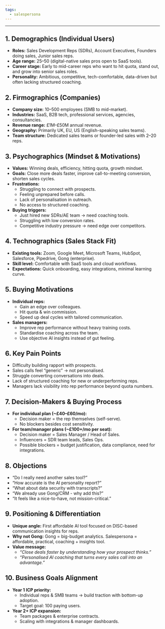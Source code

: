 ```yaml
---
tags:
  - salespersona
---
```

---
## 1. Demographics (Individual Users)

- **Roles:** Sales Development Reps (SDRs), Account Executives, Founders doing sales, Junior sales reps.
- **Age range:** 25–50 (digital-native sales pros open to SaaS tools).
- **Career stage:** Early to mid-career reps who want to hit quota, stand out, and grow into senior sales roles.
- **Personality:** Ambitious, competitive, tech-comfortable, data-driven but often lacking structured coaching.
## 2. Firmographics (Companies)

- **Company size:** 10–500 employees (SMB to mid-market).
- **Industries:** SaaS, B2B tech, professional services, agencies, consultancies.
- **Revenue range:** £1M–£50M annual revenue.
- **Geography:** Primarily UK, EU, US (English-speaking sales teams).
- **Team structure:** Dedicated sales teams or founder-led sales with 2–20 reps.
## 3. Psychographics (Mindset & Motivations)

- **Values:** Winning deals, efficiency, hitting quota, growth mindset.
- **Goals:** Close more deals faster, improve call-to-meeting conversion, shorten sales cycles.
- **Frustrations:**
    - Struggling to connect with prospects.
    - Feeling unprepared before calls.
    - Lack of personalisation in outreach.
    - No access to structured coaching.
- **Buying triggers:**
    - Just hired new SDRs/AE team → need coaching tools.
    - Struggling with low conversion rates.
    - Competitive industry pressure → need edge over competitors.

## 4. Technographics (Sales Stack Fit)

- **Existing tools:** Zoom, Google Meet, Microsoft Teams, HubSpot, Salesforce, Pipedrive, Gong (enterprise).
- **Skill level:** Comfortable with SaaS tools and cloud workflows.
- **Expectations:** Quick onboarding, easy integrations, minimal learning curve.

## 5. Buying Motivations

- **Individual reps:**
    - Gain an edge over colleagues.
    - Hit quota & win commission.
    - Speed up deal cycles with tailored communication.
- **Sales managers:**
    - Improve rep performance without heavy training costs.
    - Standardise coaching across the team.
    - Use objective AI insights instead of gut feeling.

## 6. Key Pain Points

- Difficulty building rapport with prospects.
- Sales calls feel “generic” → not personalised.
- Struggle converting conversations into deals.
- Lack of structured coaching for new or underperforming reps.
- Managers lack visibility into rep performance beyond quota numbers.

## 7. Decision-Makers & Buying Process

- **For individual plan (~£40–£60/mo):**
    - Decision maker = the rep themselves (self-serve).
    - No blockers besides cost sensitivity.
- **For team/manager plans (~£100+/mo per seat):**
    - Decision maker = Sales Manager / Head of Sales.
    - Influencers = SDR team leads, Sales Ops.
    - Possible blockers = budget justification, data compliance, need for integrations.

## 8. Objections

- “Do I really need another sales tool?”
- “How accurate is the AI personality report?”
- “What about data security with transcripts?”
- “We already use Gong/CRM - why add this?”
- “It feels like a nice-to-have, not mission-critical.”

## 9. Positioning & Differentiation

- **Unique angle:** First affordable AI tool focused on DISC-based communication insights for reps.
- **Why not Gong:** Gong = big-budget analytics. Salespersona = affordable, practical, coaching + insights tool.
- **Value message:**
    - _“Close deals faster by understanding how your prospect thinks.”_
    - _“Personalised AI coaching that turns every sales call into an advantage.”_

## 10. Business Goals Alignment

- **Year 1 ICP priority:**
    - Individual reps & SMB teams → build traction with bottom-up adoption.
    - Target goal: 100 paying users.
- **Year 2+ ICP expansion:**
    - Team packages & enterprise contracts.
    - Scaling with integrations & manager dashboards.